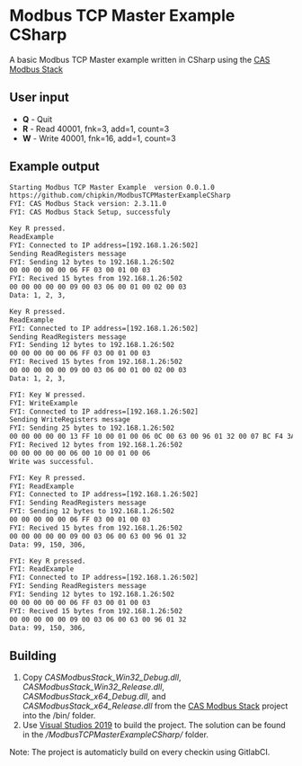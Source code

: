 # Modbus TCP Master Example CSharp

A basic Modbus TCP Master example written in CSharp using the [CAS Modbus Stack](https://store.chipkin.com/services/stacks/modbus-stack)

## User input

- **Q** - Quit
- **R** - Read 40001, fnk=3, add=1, count=3
- **W** - Write 40001, fnk=16, add=1, count=3

## Example output

```txt
Starting Modbus TCP Master Example  version 0.0.1.0
https://github.com/chipkin/ModbusTCPMasterExampleCSharp
FYI: CAS Modbus Stack version: 2.3.11.0
FYI: CAS Modbus Stack Setup, successfuly

Key R pressed.
ReadExample
FYI: Connected to IP address=[192.168.1.26:502]
Sending ReadRegisters message
FYI: Sending 12 bytes to 192.168.1.26:502
00 00 00 00 00 06 FF 03 00 01 00 03
FYI: Recived 15 bytes from 192.168.1.26:502
00 00 00 00 00 09 00 03 06 00 01 00 02 00 03
Data: 1, 2, 3,

Key R pressed.
ReadExample
FYI: Connected to IP address=[192.168.1.26:502]
Sending ReadRegisters message
FYI: Sending 12 bytes to 192.168.1.26:502
00 00 00 00 00 06 FF 03 00 01 00 03
FYI: Recived 15 bytes from 192.168.1.26:502
00 00 00 00 00 09 00 03 06 00 01 00 02 00 03
Data: 1, 2, 3,

FYI: Key W pressed.
FYI: WriteExample
FYI: Connected to IP address=[192.168.1.26:502]
Sending WriteRegisters message
FYI: Sending 25 bytes to 192.168.1.26:502
00 00 00 00 00 13 FF 10 00 01 00 06 0C 00 63 00 96 01 32 00 07 BC F4 3A 4B
FYI: Recived 12 bytes from 192.168.1.26:502
00 00 00 00 00 06 00 10 00 01 00 06
Write was successful.

FYI: Key R pressed.
FYI: ReadExample
FYI: Connected to IP address=[192.168.1.26:502]
FYI: Sending ReadRegisters message
FYI: Sending 12 bytes to 192.168.1.26:502
00 00 00 00 00 06 FF 03 00 01 00 03
FYI: Recived 15 bytes from 192.168.1.26:502
00 00 00 00 00 09 00 03 06 00 63 00 96 01 32
Data: 99, 150, 306,

FYI: Key R pressed.
FYI: ReadExample
FYI: Connected to IP address=[192.168.1.26:502]
FYI: Sending ReadRegisters message
FYI: Sending 12 bytes to 192.168.1.26:502
00 00 00 00 00 06 FF 03 00 01 00 03
FYI: Recived 15 bytes from 192.168.1.26:502
00 00 00 00 00 09 00 03 06 00 63 00 96 01 32
Data: 99, 150, 306,
```

## Building

1. Copy *CASModbusStack_Win32_Debug.dll*, *CASModbusStack_Win32_Release.dll*, *CASModbusStack_x64_Debug.dll*, and *CASModbusStack_x64_Release.dll* from the [CAS Modbus Stack](https://store.chipkin.com/services/stacks/modbus-stack) project  into the /bin/ folder.
2. Use [Visual Studios 2019](https://visualstudio.microsoft.com/vs/) to build the project. The solution can be found in the */ModbusTCPMasterExampleCSharp/* folder.

Note: The project is automaticly build on every checkin using GitlabCI.
